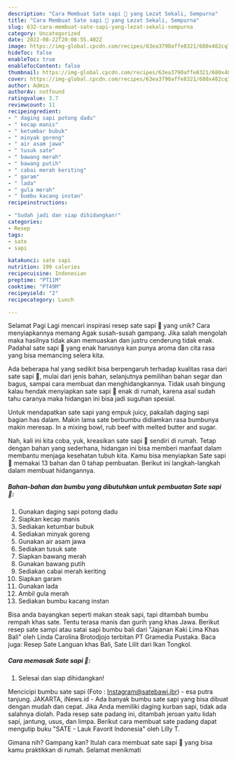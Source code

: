 ```yaml
---
description: "Cara Membuat Sate sapi 🐄 yang Lezat Sekali, Sempurna"
title: "Cara Membuat Sate sapi 🐄 yang Lezat Sekali, Sempurna"
slug: 632-cara-membuat-sate-sapi-yang-lezat-sekali-sempurna
category: Uncategorized
date: 2022-08-22T20:08:55.402Z
image: https://img-global.cpcdn.com/recipes/63ea3790affe8321/680x482cq70/sate-sapi-foto-resep-utama.jpg
hideToc: false
enableToc: true
enableTocContent: false
thumbnail: https://img-global.cpcdn.com/recipes/63ea3790affe8321/680x482cq70/sate-sapi-foto-resep-utama.jpg
cover: https://img-global.cpcdn.com/recipes/63ea3790affe8321/680x482cq70/sate-sapi-foto-resep-utama.jpg
author: Admin
authorAv: notfound
ratingvalue: 3.7
reviewcount: 11
recipeingredient:
- " daging sapi potong dadu"
- " kecap manis"
- " ketumbar bubuk"
- " minyak goreng"
- " air asam jawa"
- " tusuk sate"
- " bawang merah"
- " bawang putih"
- " cabai merah keriting"
- " garam"
- " lada"
- " gula merah"
- " bumbu kacang instan"
recipeinstructions:

- "Sudah jadi dan siap dihidangkan!"
categories:
- Resep
tags:
- sate
- sapi

katakunci: sate sapi 
nutrition: 199 calories
recipecuisine: Indonesian
preptime: "PT11M"
cooktime: "PT49M"
recipeyield: "2"
recipecategory: Lunch

---
```



Selamat Pagi Lagi mencari inspirasi resep sate sapi 🐄 yang unik? Cara menyiapkannya memang Agak susah-susah gampang. Jika salah mengolah maka hasilnya tidak akan memuaskan dan justru cenderung tidak enak. Padahal sate sapi 🐄 yang enak harusnya kan punya aroma dan cita rasa yang bisa memancing selera kita.


Ada beberapa hal yang sedikit bisa berpengaruh terhadap kualitas rasa dari sate sapi 🐄, mulai dari jenis bahan, selanjutnya pemilihan bahan segar dan bagus, sampai cara membuat dan menghidangkannya. Tidak usah bingung kalau hendak menyiapkan sate sapi 🐄 enak di rumah, karena asal sudah tahu caranya maka hidangan ini bisa jadi suguhan spesial.

Untuk mendapatkan sate sapi yang empuk juicy, pakailah daging sapi bagian has dalam. Makin lama sate berbumbu didiamkan rasa bumbunya makin meresap. In a mixing bowl, rub beef with melted butter and sugar.


Nah, kali ini kita coba, yuk, kreasikan sate sapi 🐄 sendiri di rumah. Tetap dengan bahan yang sederhana, hidangan ini bisa memberi manfaat dalam membantu menjaga kesehatan tubuh kita. Kamu bisa menyiapkan Sate sapi 🐄 memakai 13 bahan dan 0 tahap pembuatan. Berikut ini langkah-langkah dalam membuat hidangannya.

<!--inarticleads1-->

##### Bahan-bahan dan bumbu yang dibutuhkan untuk pembuatan Sate sapi 🐄:

1. Gunakan  daging sapi potong dadu
1. Siapkan  kecap manis
1. Sediakan  ketumbar bubuk
1. Sediakan  minyak goreng
1. Gunakan  air asam jawa
1. Sediakan  tusuk sate
1. Siapkan  bawang merah
1. Gunakan  bawang putih
1. Sediakan  cabai merah keriting
1. Siapkan  garam
1. Gunakan  lada
1. Ambil  gula merah
1. Sediakan  bumbu kacang instan


Bisa anda bayangkan seperti makan steak sapi, tapi ditambah bumbu rempah khas sate. Tentu terasa manis dan gurih yang khas Jawa. Berikut resep sate sampi atau satai sapi bumbu bali dari &#34;Jajanan Kaki Lima Khas Bali&#34; oleh Linda Carolina Brotodjojo terbitan PT Gramedia Pustaka. Baca juga: Resep Sate Languan khas Bali, Sate Lilit dari Ikan Tongkol. 

<!--inarticleads2-->

##### Cara memasak Sate sapi 🐄:


1. Selesai dan siap dihidangkan!

Mencicipi bumbu sate sapi (Foto : Instagram@satebawi.jbr) - esa putra tanjung. JAKARTA, iNews.id - Ada banyak bumbu sate sapi yang bisa dibuat dengan mudah dan cepat. Jika Anda memiliki daging kurban sapi, tidak ada salahnya diolah. Pada resep sate padang ini, ditambah jeroan yaitu lidah sapi, jantung, usus, dan limpa. Berikut cara membuat sate padang dapat mengutip buku &#34;SATE - Lauk Favorit Indonesia&#34; oleh Lilly T. 

Gimana nih? Gampang kan? Itulah cara membuat sate sapi 🐄 yang bisa kamu praktikkan di rumah. Selamat menikmati
